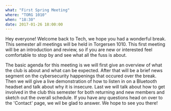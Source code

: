 ```yaml
---
what: "First Spring Meeting"
where: "TORG 1010"
when: "18:30"
date: 2017-01-26 18:00:00
---
```


Hey everyone! Welcome back to Tech, we hope you had a wonderful break. This semester all meetings will be held in Torgersen 1010. This first meeting will be an introduction and review, so if you are new or interested feel comfortable to stop by and see what all the fuss is about. 

The basic agenda for this meeting is we will first give an overview of what the club is about and what can be expected. After that will be a brief news segment on the cybersecurity happenings that occured over the break. Then we will give a live demonstration of how to listen in on a Bluetooth headset and talk about why it is insecure. Last we will talk about how to get involved in the club this semester for both returning and new members and sketch out the overall schedule. If you have any questions head on over to the 'Contact' page, we wil be glad to answer. We hope to see you there! 
